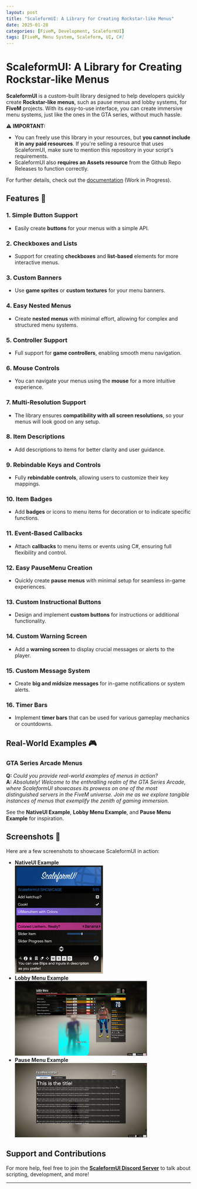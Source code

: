 ```yaml
---
layout: post
title: "ScaleformUI: A Library for Creating Rockstar-like Menus"
date: 2025-01-28
categories: [FiveM, Development, ScaleformUI]
tags: [FiveM, Menu System, Scaleform, UI, C#]
---
```


# ScaleformUI: A Library for Creating Rockstar-like Menus

**ScaleformUI** is a custom-built library designed to help developers quickly create **Rockstar-like menus**, such as pause menus and lobby systems, for **FiveM** projects. With its easy-to-use interface, you can create immersive menu systems, just like the ones in the GTA series, without much hassle.

⚠️ **IMPORTANT:**  
- You can freely use this library in your resources, but **you cannot include it in any paid resources**. If you're selling a resource that uses ScaleformUI, make sure to mention this repository in your script's requirements.
- ScaleformUI also **requires an Assets resource** from the Github Repo Releases to function correctly.

For further details, check out the [documentation](https://github.com/manups4e/ScaleformUI/wiki) (Work in Progress).

## Features 🔧

### 1. **Simple Button Support**
   - Easily create **buttons** for your menus with a simple API.

### 2. **Checkboxes and Lists**
   - Support for creating **checkboxes** and **list-based** elements for more interactive menus.

### 3. **Custom Banners**
   - Use **game sprites** or **custom textures** for your menu banners.

### 4. **Easy Nested Menus**
   - Create **nested menus** with minimal effort, allowing for complex and structured menu systems.

### 5. **Controller Support**
   - Full support for **game controllers**, enabling smooth menu navigation.

### 6. **Mouse Controls**
   - You can navigate your menus using the **mouse** for a more intuitive experience.

### 7. **Multi-Resolution Support**
   - The library ensures **compatibility with all screen resolutions**, so your menus will look good on any setup.

### 8. **Item Descriptions**
   - Add descriptions to items for better clarity and user guidance.

### 9. **Rebindable Keys and Controls**
   - Fully **rebindable controls**, allowing users to customize their key mappings.

### 10. **Item Badges**
   - Add **badges** or icons to menu items for decoration or to indicate specific functions.

### 11. **Event-Based Callbacks**
   - Attach **callbacks** to menu items or events using C#, ensuring full flexibility and control.

### 12. **Easy PauseMenu Creation**
   - Quickly create **pause menus** with minimal setup for seamless in-game experiences.

### 13. **Custom Instructional Buttons**
   - Design and implement **custom buttons** for instructions or additional functionality.

### 14. **Custom Warning Screen**
   - Add a **warning screen** to display crucial messages or alerts to the player.

### 15. **Custom Message System**
   - Create **big and midsize messages** for in-game notifications or system alerts.

### 16. **Timer Bars**
   - Implement **timer bars** that can be used for various gameplay mechanics or countdowns.

## Real-World Examples 🎮

### **GTA Series Arcade Menus**
   **Q:** *Could you provide real-world examples of menus in action?*  
   **A:** *Absolutely! Welcome to the enthralling realm of the GTA Series Arcade, where ScaleformUI showcases its prowess on one of the most distinguished servers in the FiveM universe. Join me as we explore tangible instances of menus that exemplify the zenith of gaming immersion.*

   See the **NativeUI Example**, **Lobby Menu Example**, and **Pause Menu Example** for inspiration.

## Screenshots 📸

Here are a few screenshots to showcase ScaleformUI in action:

<ul>
  <li>
    <strong>NativeUI Example</strong><br><img src="/assets/ScaleformUI_UIMenu.png" alt="NativeUI Example" style="width: 50%; margin-right: 20px;">
  </li>
  <li>
    <strong>Lobby Menu Example</strong><br><img src="/assets/ScaleformUI_Lobby.png" alt="Lobby Menu Example" style="width: 75%; margin-right: 20px;">
  </li>
  <li>
    <strong>Pause Menu Example</strong><br><img src="/assets/ScaleformUI_Pause.png" alt="Pause Menu Example" style="width: 75%; margin-right: 20px;">
  </li>
</ul>
<div style="clear: both;"></div>



## Support and Contributions
For more help, feel free to join the [**ScaleformUI Discord Server**](https://discord.gg/KKN7kRT2vM) to talk about scripting, development, and more!

---
